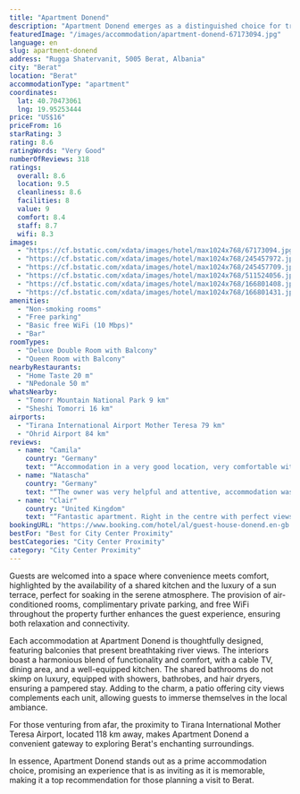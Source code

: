 ```yaml
---
title: "Apartment Donend"
description: "Apartment Donend emerges as a distinguished choice for travelers seeking comfort and convenience in the heart of Berat."
featuredImage: "/images/accommodation/apartment-donend-67173094.jpg"
language: en
slug: apartment-donend
address: "Rugga Shatervanit, 5005 Berat, Albania"
city: "Berat"
location: "Berat"
accommodationType: "apartment"
coordinates:
  lat: 40.70473061
  lng: 19.95253444
price: "US$16"
priceFrom: 16
starRating: 3
rating: 8.6
ratingWords: "Very Good"
numberOfReviews: 318
ratings:
  overall: 8.6
  location: 9.5
  cleanliness: 8.6
  facilities: 8
  value: 9
  comfort: 8.4
  staff: 8.7
  wifi: 8.3
images:
  - "https://cf.bstatic.com/xdata/images/hotel/max1024x768/67173094.jpg?k=d56bdb2001b55db75007ee85e37d5c9b0dfca6974876f1f14b5de6f1324ebdae&o=&hp=1"
  - "https://cf.bstatic.com/xdata/images/hotel/max1024x768/245457972.jpg?k=bb22e8589cdca605f1b0d30e4bd1941c6e0faf1a3b572e667bbbab948b10d8d8&o=&hp=1"
  - "https://cf.bstatic.com/xdata/images/hotel/max1024x768/245457709.jpg?k=d2b61fc4814e146fa066c792fb40ccef7564510197b0ffde54b19b029c36a786&o=&hp=1"
  - "https://cf.bstatic.com/xdata/images/hotel/max1024x768/511524056.jpg?k=51ed992bd14afae6f54cba4f00572c0c9d9cb319a15bad226a40d2626918abfe&o=&hp=1"
  - "https://cf.bstatic.com/xdata/images/hotel/max1024x768/166801408.jpg?k=b2ea965bc4fcd7a6e25d7ac77c0753647a8ac0f197bcb9e8e3599625e1b44574&o=&hp=1"
  - "https://cf.bstatic.com/xdata/images/hotel/max1024x768/166801431.jpg?k=8c7c215167500fa835e47e4bb898757d3ca7765c525a071b08ea5fb0c8f53f48&o=&hp=1"
amenities:
  - "Non-smoking rooms"
  - "Free parking"
  - "Basic free WiFi (10 Mbps)"
  - "Bar"
roomTypes:
  - "Deluxe Double Room with Balcony"
  - "Queen Room with Balcony"
nearbyRestaurants:
  - "Home Taste 20 m"
  - "NPedonale 50 m"
whatsNearby:
  - "Tomorr Mountain National Park 9 km"
  - "Sheshi Tomorri 16 km"
airports:
  - "Tirana International Airport Mother Teresa 79 km"
  - "Ohrid Airport 84 km"
reviews:
  - name: "Camila"
    country: "Germany"
    text: "“Accommodation in a very good location, very comfortable with its own terrace and well-equipped kitchen.”"
  - name: "Natascha"
    country: "Germany"
    text: "“The owner was very helpful and attentive, accommodation was right in the city center, the apartment had all necessary amenities and was super cozy.”"
  - name: "Clair"
    country: "United Kingdom"
    text: "“Fantastic apartment. Right in the centre with perfect views of the river and all the pretty houses. Bus stop uis opposite .perfect location and helpful host”"
bookingURL: "https://www.booking.com/hotel/al/guest-house-donend.en-gb.html?aid=8035640"
bestFor: "Best for City Center Proximity"
bestCategories: "City Center Proximity"
category: "City Center Proximity"
---
```


Guests are welcomed into a space where convenience meets comfort, highlighted by the availability of a shared kitchen and the luxury of a sun terrace, perfect for soaking in the serene atmosphere. The provision of air-conditioned rooms, complimentary private parking, and free WiFi throughout the property further enhances the guest experience, ensuring both relaxation and connectivity.

Each accommodation at Apartment Donend is thoughtfully designed, featuring balconies that present breathtaking river views. The interiors boast a harmonious blend of functionality and comfort, with a cable TV, dining area, and a well-equipped kitchen. The shared bathrooms do not skimp on luxury, equipped with showers, bathrobes, and hair dryers, ensuring a pampered stay. Adding to the charm, a patio offering city views complements each unit, allowing guests to immerse themselves in the local ambiance.

For those venturing from afar, the proximity to Tirana International Mother Teresa Airport, located 118 km away, makes Apartment Donend a convenient gateway to exploring Berat's enchanting surroundings.

In essence, Apartment Donend stands out as a prime accommodation choice, promising an experience that is as inviting as it is memorable, making it a top recommendation for those planning a visit to Berat.